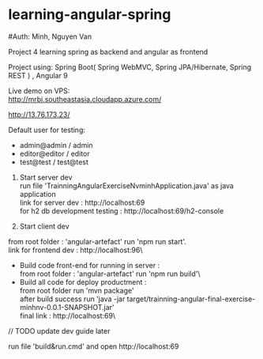 # learning-angular-spring
#Auth: Minh, Nguyen Van

Project 4 learning spring as backend and angular as frontend

Project using: Spring Boot( Spring WebMVC, Spring JPA/Hibernate, Spring REST ) , Angular 9

Live demo on VPS:\
http://mrbi.southeastasia.cloudapp.azure.com/

http://13.76.173.23/

Default user for testing:
  + admin@admin / admin
  + editor@editor / editor
  + test@test / test@test
  
1. Start server dev\
run file 'TrainningAngularExerciseNvminhApplication.java' as java application\
link for server dev : http://localhost:69\
for h2 db development testing : http://localhost:69/h2-console


2. Start client dev

from root folder : 'angular-artefact' run 'npm run start'.\
link for frontend dev : http://localhost:96\
* Build code front-end for running in server : \
from root folder : 'angular-artefact' run 'npm run build'\
* Build all code for deploy productment :\
from root folder run 'mvn package'\
after build success run 'java -jar target/trainning-angular-final-exercise-minhnv-0.0.1-SNAPSHOT.jar'\
final link : http://localhost:69\

// TODO update dev guide later


>>>>>>>>>>>>>>>>>>>>>>>>>>>>>>

run file 'build&run.cmd' and open http://localhost:69
